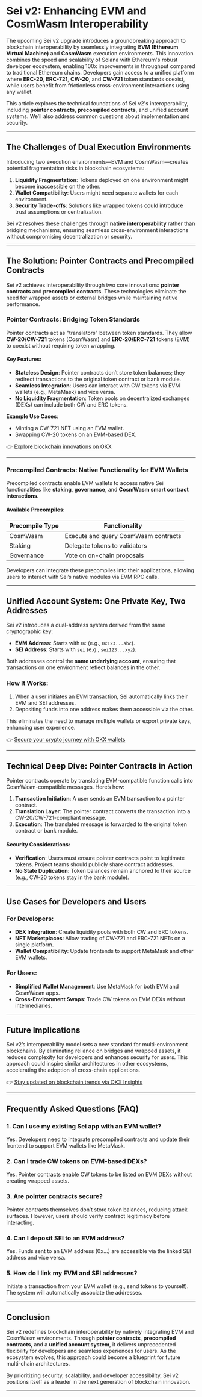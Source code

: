 # Sei v2: Enhancing EVM and CosmWasm Interoperability  

The upcoming Sei v2 upgrade introduces a groundbreaking approach to blockchain interoperability by seamlessly integrating **EVM (Ethereum Virtual Machine)** and **CosmWasm** execution environments. This innovation combines the speed and scalability of Solana with Ethereum's robust developer ecosystem, enabling 100x improvements in throughput compared to traditional Ethereum chains. Developers gain access to a unified platform where **ERC-20**, **ERC-721**, **CW-20**, and **CW-721** token standards coexist, while users benefit from frictionless cross-environment interactions using any wallet.  

This article explores the technical foundations of Sei v2's interoperability, including **pointer contracts**, **precompiled contracts**, and unified account systems. We’ll also address common questions about implementation and security.  

---

## The Challenges of Dual Execution Environments  

Introducing two execution environments—EVM and CosmWasm—creates potential fragmentation risks in blockchain ecosystems:  

1. **Liquidity Fragmentation**: Tokens deployed on one environment might become inaccessible on the other.  
2. **Wallet Compatibility**: Users might need separate wallets for each environment.  
3. **Security Trade-offs**: Solutions like wrapped tokens could introduce trust assumptions or centralization.  

Sei v2 resolves these challenges through **native interoperability** rather than bridging mechanisms, ensuring seamless cross-environment interactions without compromising decentralization or security.  

---

## The Solution: Pointer Contracts and Precompiled Contracts  

Sei v2 achieves interoperability through two core innovations: **pointer contracts** and **precompiled contracts**. These technologies eliminate the need for wrapped assets or external bridges while maintaining native performance.  

### **Pointer Contracts: Bridging Token Standards**  

Pointer contracts act as "translators" between token standards. They allow **CW-20/CW-721** tokens (CosmWasm) and **ERC-20/ERC-721** tokens (EVM) to coexist without requiring token wrapping.  

#### Key Features:  
- **Stateless Design**: Pointer contracts don’t store token balances; they redirect transactions to the original token contract or bank module.  
- **Seamless Integration**: Users can interact with CW tokens via EVM wallets (e.g., MetaMask) and vice versa.  
- **No Liquidity Fragmentation**: Token pools on decentralized exchanges (DEXs) can include both CW and ERC tokens.  

**Example Use Cases**:  
- Minting a CW-721 NFT using an EVM wallet.  
- Swapping CW-20 tokens on an EVM-based DEX.  

👉 [Explore blockchain innovations on OKX](https://bit.ly/okx-bonus)  

---

### **Precompiled Contracts: Native Functionality for EVM Wallets**  

Precompiled contracts enable EVM wallets to access native Sei functionalities like **staking**, **governance**, and **CosmWasm smart contract interactions**.  

#### Available Precompiles:  
| Precompile Type | Functionality |  
|------------------|---------------|  
| CosmWasm         | Execute and query CosmWasm contracts |  
| Staking          | Delegate tokens to validators |  
| Governance       | Vote on on-chain proposals |  

Developers can integrate these precompiles into their applications, allowing users to interact with Sei’s native modules via EVM RPC calls.  

---

## Unified Account System: One Private Key, Two Addresses  

Sei v2 introduces a dual-address system derived from the same cryptographic key:  

- **EVM Address**: Starts with `0x` (e.g., `0x123...abc`).  
- **SEI Address**: Starts with `sei` (e.g., `sei123...xyz`).  

Both addresses control the **same underlying account**, ensuring that transactions on one environment reflect balances in the other.  

### **How It Works**:  
1. When a user initiates an EVM transaction, Sei automatically links their EVM and SEI addresses.  
2. Depositing funds into one address makes them accessible via the other.  

This eliminates the need to manage multiple wallets or export private keys, enhancing user experience.  

👉 [Secure your crypto journey with OKX wallets](https://bit.ly/okx-bonus)  

---

## Technical Deep Dive: Pointer Contracts in Action  

Pointer contracts operate by translating EVM-compatible function calls into CosmWasm-compatible messages. Here’s how:  

1. **Transaction Initiation**: A user sends an EVM transaction to a pointer contract.  
2. **Translation Layer**: The pointer contract converts the transaction into a CW-20/CW-721-compliant message.  
3. **Execution**: The translated message is forwarded to the original token contract or bank module.  

#### Security Considerations:  
- **Verification**: Users must ensure pointer contracts point to legitimate tokens. Project teams should publicly share contract addresses.  
- **No State Duplication**: Token balances remain anchored to their source (e.g., CW-20 tokens stay in the bank module).  

---

## Use Cases for Developers and Users  

### **For Developers**:  
- **DEX Integration**: Create liquidity pools with both CW and ERC tokens.  
- **NFT Marketplaces**: Allow trading of CW-721 and ERC-721 NFTs on a single platform.  
- **Wallet Compatibility**: Update frontends to support MetaMask and other EVM wallets.  

### **For Users**:  
- **Simplified Wallet Management**: Use MetaMask for both EVM and CosmWasm apps.  
- **Cross-Environment Swaps**: Trade CW tokens on EVM DEXs without intermediaries.  

---

## Future Implications  

Sei v2’s interoperability model sets a new standard for multi-environment blockchains. By eliminating reliance on bridges and wrapped assets, it reduces complexity for developers and enhances security for users. This approach could inspire similar architectures in other ecosystems, accelerating the adoption of cross-chain applications.  

👉 [Stay updated on blockchain trends via OKX Insights](https://bit.ly/okx-bonus)  

---

## Frequently Asked Questions (FAQ)  

### **1. Can I use my existing Sei app with an EVM wallet?**  
Yes. Developers need to integrate precompiled contracts and update their frontend to support EVM wallets like MetaMask.  

### **2. Can I trade CW tokens on EVM-based DEXs?**  
Yes. Pointer contracts enable CW tokens to be listed on EVM DEXs without creating wrapped assets.  

### **3. Are pointer contracts secure?**  
Pointer contracts themselves don’t store token balances, reducing attack surfaces. However, users should verify contract legitimacy before interacting.  

### **4. Can I deposit SEI to an EVM address?**  
Yes. Funds sent to an EVM address (0x...) are accessible via the linked SEI address and vice versa.  

### **5. How do I link my EVM and SEI addresses?**  
Initiate a transaction from your EVM wallet (e.g., send tokens to yourself). The system will automatically associate the addresses.  

---

## Conclusion  

Sei v2 redefines blockchain interoperability by natively integrating EVM and CosmWasm environments. Through **pointer contracts**, **precompiled contracts**, and a **unified account system**, it delivers unprecedented flexibility for developers and seamless experiences for users. As the ecosystem evolves, this approach could become a blueprint for future multi-chain architectures.  

By prioritizing security, scalability, and developer accessibility, Sei v2 positions itself as a leader in the next generation of blockchain innovation.  

---  

